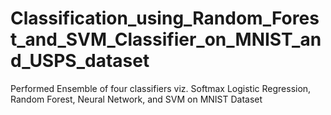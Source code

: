 # Classification_using_Random_Forest_and_SVM_Classifier_on_MNIST_and_USPS_dataset
Performed Ensemble of four classifiers viz. Softmax Logistic Regression, Random Forest, Neural Network, and SVM on MNIST Dataset
